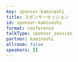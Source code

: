 ```yaml
---
key: sponsor-kaminashi
title: スポンサーセッション
id: sponsor-kaminashi
format: conference
talkType: sponsor_session
partner: kaminashi
allroom: false
speakers: []
---
```

